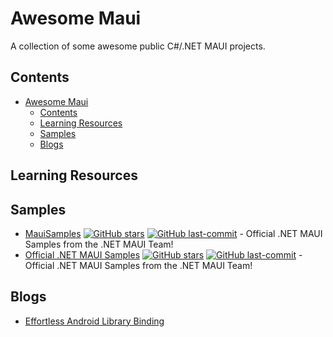 # Awesome Maui
A collection of some awesome public C#/.NET MAUI projects.

## Contents

<!-- toc -->

- [Awesome Maui](#awesome-maui)
  - [Contents](#contents)
  - [Learning Resources](#learning-resources)
  - [Samples](#samples)
  - [Blogs](#blogs)





<!-- tocstop -->

## Learning Resources


## Samples

- [MauiSamples](https://github.com/VladislavAntonyuk/MauiSamples)
  [![GitHub stars](https://img.shields.io/github/stars/dotnet/maui-samples?style=flat-square)](https://github.com/VladislavAntonyuk/MauiSamples/stargazers) 
  [![GitHub last-commit](https://img.shields.io/github/last-commit/dotnet/maui-samples?style=flat-square)](https://github.com/VladislavAntonyuk/MauiSamples/commits) - Official .NET MAUI Samples from the .NET MAUI Team!
- [Official .NET MAUI Samples](https://github.com/dotnet/maui-samples)
  [![GitHub stars](https://img.shields.io/github/stars/dotnet/maui-samples?style=flat-square)](https://github.com/dotnet/maui-samples/stargazers) 
  [![GitHub last-commit](https://img.shields.io/github/last-commit/dotnet/maui-samples?style=flat-square)](https://github.com/dotnet/maui-samples/commits) - Official .NET MAUI Samples from the .NET MAUI Team!





## Blogs
- [Effortless Android Library Binding](https://vladislavantonyuk.github.io/articles/Effortless-Android-Library-Binding/)